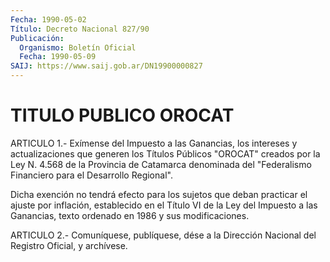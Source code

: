 ```yaml
---
Fecha: 1990-05-02
Título: Decreto Nacional 827/90
Publicación:
  Organismo: Boletín Oficial
  Fecha: 1990-05-09
SAIJ: https://www.saij.gob.ar/DN19900000827
---
```

# TITULO PUBLICO OROCAT

<a id="1"></a>
ARTICULO  1.-  Exímense  del  Impuesto  a  las  Ganancias, los intereses  y  actualizaciones  que  generen  los  Títulos  Públicos "OROCAT"  creados  por la Ley N. 4.568 de la Provincia de Catamarca denominada  del  "Federalismo    Financiero    para  el  Desarrollo Regional".

Dicha  exención  no  tendrá  efecto  para  los  sujetos  que  deban practicar el ajuste por inflación, establecido en  el  Título VI de la Ley del Impuesto a las Ganancias, texto ordenado en 1986  y  sus modificaciones.

<a id="2"></a>
ARTICULO  2.-  Comuníquese,  publíquese,  dése  a la Dirección Nacional del Registro Oficial, y archívese.